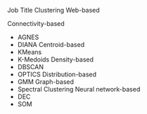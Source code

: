 Job Title Clustering
Web-based

Connectivity-based
- AGNES
- DIANA
Centroid-based
- KMeans
- K-Medoids
Density-based
- DBSCAN
- OPTICS
Distribution-based
- GMM
Graph-based
- Spectral Clustering
Neural network-based
- DEC
- SOM